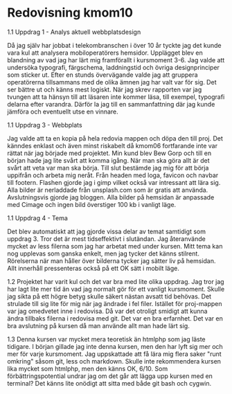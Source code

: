 ---
---
Redovisning kmom10
=========================

1.1 Uppdrag 1 - Analys aktuell webbplatsdesign

Då jag själv har jobbat i telekombranschen i över 10 år tyckte jag det kunde vara kul att analysera mobiloperatörers hemsidor. Upplägget blev en blandning av vad jag har lärt mig framförallt i kursmoment 3-6. Jag valde att undersöka typografi, färgschema, laddningstid och övriga designprinciper som sticker ut. Efter en stunds övervägande valde jag att gruppera operatörerna tillsammans med de olika ämnen jag har valt var för sig. Det ser bättre ut och känns mest logiskt. När jag skrev rapporten var jag tvungen att ta hänsyn till att läsaren inte kommer läsa, till exempel, typografi delarna efter varandra. Därför la jag till en sammanfattning där jag kunde jämföra och eventuellt utse en vinnare.

1.1 Uppdrag 3 - Webbplats

Jag valde att ta en kopia på hela redovia mappen och döpa den till proj. Det känndes enklast och även minst riskabelt då kmom06 fortfarande inte var rättat när jag började med projektet. Min kund blev Bew Gorp och till en början hade jag lite svårt att komma igång. När man ska göra allt är det svårt att veta var man ska börja. Till slut bestämde jag mig för att börja uppifrån och arbeta mig neråt. Från headen med loga, favicon och navbar till footern. Flashen gjorde jag i gimp vilket också var intressant att lära sig. Alla bilder är nerladdade från unsplash.com som är gratis att använda. Avslutningsvis gjorde jag bloggen. Alla bilder på hemsidan är anpassade med Cimage och ingen bild överstiger 100 kb i vanligt läge.

1.1 Uppdrag 4 - Tema

Det blev automatiskt att jag gjorde vissa delar av temat samtidigt som uppdrag 3. Tror det är mest tidseffektivt i slutändan. Jag återanvände mycket av less filerna som jag har arbetat med under kursen. Mitt tema kan nog upplevas som ganska enkelt, men jag tycker det känns stilrent. Rörelserna när man håller över bilderna tycker jag sätter liv på hemsidan. Allt innerhåll pressenteras också på ett OK sätt i mobilt läge.

1.2
Projektet har varit kul och det var bra med lite olika uppdrag. Jag tror jag har lagt lite mer tid än vad jag normalt gör för ett vanligt kursmoment. Skulle jag sikta på ett högre betyg skulle säkert nästan avsatt tid behövas. Det strulade till sig lite för mig när jag ändrade i fel filer. Istället för proj-mappen var jag omedvetet inne i redovisa. Då var det otroligt smidigt att kunna ändra tillbaks filerna i redovisa med git. Det var en bra erfarnhet. Det var en bra avslutning på kursen då man använde allt man hade lärt sig.

1.3
Denna kursen var mycket mera teoretisk än htmlphp som jag läste tidigare. I början gillade jag inte denna kursen, men den har lyft sig mer och mer för varje kursmoment. Jag uppskattade att få lära mig flera saker "runt omkring" såsom git, less och markdown. Skulle inte rekommendera kursen lika mycket som htmlphp, men den känns OK, 6/10. Som förbättringspotential undrar jag om det går att lägga upp kursen med en terminal? Det känns lite onödigt att sitta med både git bash och cygwin.
